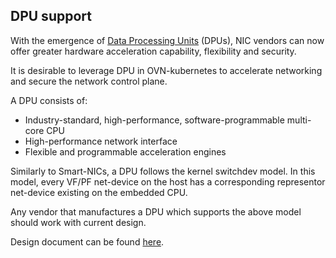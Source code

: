 ## DPU support

With the emergence of [Data Processing Units](https://blogs.nvidia.com/blog/2020/05/20/whats-a-dpu-data-processing-unit/) (DPUs), 
NIC vendors can now offer greater hardware acceleration capability, flexibility and security. 

It is desirable to leverage DPU in OVN-kubernetes to accelerate networking and secure the network control plane.

A DPU consists of:
- Industry-standard, high-performance, software-programmable multi-core CPU
- High-performance network interface
- Flexible and programmable acceleration engines

Similarly to Smart-NICs, a DPU follows the kernel switchdev model.
In this model, every VF/PF net-device on the host has a corresponding representor net-device existing
on the embedded CPU.

Any vendor that manufactures a DPU which supports the above model should work with current design.

Design document can be found [here](https://docs.google.com/document/d/11IoMKiohK7hIyIE36FJmwJv46DEBx52a4fqvrpCBBcg/edit?usp=sharing).
